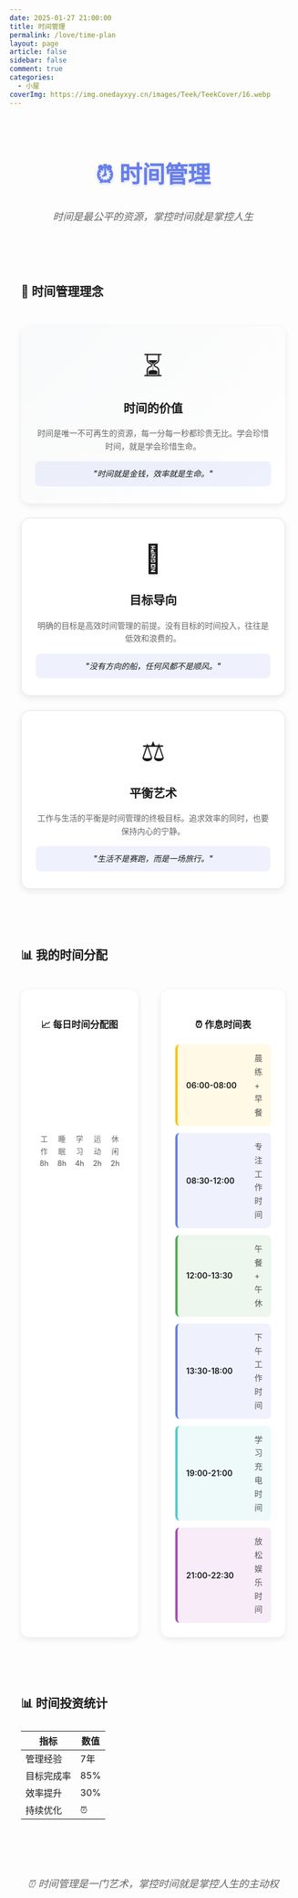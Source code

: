 ```yaml
---
date: 2025-01-27 21:00:00
title: 时间管理
permalink: /love/time-plan
layout: page
article: false
sidebar: false
comment: true
categories:
  - 小屋
coverImg: https://img.onedayxyy.cn/images/Teek/TeekCover/16.webp
---
```


<div class="time-management">

# ⏰ 时间管理

> 时间是最公平的资源，掌控时间就是掌控人生

---

## 🎯 时间管理理念

<div class="philosophy-section">
  <div class="philosophy-card featured">
    <div class="philosophy-icon">⏳</div>
    <h3>时间的价值</h3>
    <p>时间是唯一不可再生的资源，每一分每一秒都珍贵无比。学会珍惜时间，就是学会珍惜生命。</p>
    <div class="quote">
      "时间就是金钱，效率就是生命。"
    </div>
  </div>

  <div class="philosophy-card">
    <div class="philosophy-icon">🎯</div>
    <h3>目标导向</h3>
    <p>明确的目标是高效时间管理的前提。没有目标的时间投入，往往是低效和浪费的。</p>
    <div class="quote">
      "没有方向的船，任何风都不是顺风。"
    </div>
  </div>

  <div class="philosophy-card">
    <div class="philosophy-icon">⚖️</div>
    <h3>平衡艺术</h3>
    <p>工作与生活的平衡是时间管理的终极目标。追求效率的同时，也要保持内心的宁静。</p>
    <div class="quote">
      "生活不是赛跑，而是一场旅行。"
    </div>
  </div>
</div>

---

## 📊 我的时间分配

<div class="time-allocation">
  <div class="allocation-chart">
    <h3>📈 每日时间分配图</h3>
    <div class="chart-container">
      <div class="chart-item work">
        <div class="chart-bar" style="height: 33.3%"></div>
        <div class="chart-label">工作<br>8h</div>
      </div>
      <div class="chart-item sleep">
        <div class="chart-bar" style="height: 33.3%"></div>
        <div class="chart-label">睡眠<br>8h</div>
      </div>
      <div class="chart-item study">
        <div class="chart-bar" style="height: 16.7%"></div>
        <div class="chart-label">学习<br>4h</div>
      </div>
      <div class="chart-item exercise">
        <div class="chart-bar" style="height: 8.3%"></div>
        <div class="chart-label">运动<br>2h</div>
      </div>
      <div class="chart-item leisure">
        <div class="chart-bar" style="height: 8.3%"></div>
        <div class="chart-label">休闲<br>2h</div>
      </div>
    </div>
  </div>

  <div class="allocation-details">
    <h3>⏰ 作息时间表</h3>
    <div class="schedule-list">
      <div class="schedule-item morning">
        <span class="time">06:00-08:00</span>
        <span class="activity">晨练 + 早餐</span>
      </div>
      <div class="schedule-item work">
        <span class="time">08:30-12:00</span>
        <span class="activity">专注工作时间</span>
      </div>
      <div class="schedule-item break">
        <span class="time">12:00-13:30</span>
        <span class="activity">午餐 + 午休</span>
      </div>
      <div class="schedule-item work">
        <span class="time">13:30-18:00</span>
        <span class="activity">下午工作时间</span>
      </div>
      <div class="schedule-item study">
        <span class="time">19:00-21:00</span>
        <span class="activity">学习充电时间</span>
      </div>
      <div class="schedule-item leisure">
        <span class="time">21:00-22:30</span>
        <span class="activity">放松娱乐时间</span>
      </div>
    </div>
  </div>
</div>

---

## 📊 时间投资统计

| 指标 | 数值 |
|------|------|
| 管理经验 | 7年 |
| 目标完成率 | 85% |
| 效率提升 | 30% |
| 持续优化 | ⏰ |

---

> ⏰ 时间管理是一门艺术，掌控时间就是掌控人生的主动权

<style scoped>
.time-management {
  max-width: 1000px;
  margin: 0 auto;
  padding: 20px;
  line-height: 1.7;
}

.time-management h1 {
  text-align: center;
  color: #667eea;
  font-size: 2.5rem;
  margin-bottom: 1rem;
  line-height: 1.2;
  padding: 0.2rem 0;
  font-weight: 600;
  text-shadow: 0 2px 4px rgba(102, 126, 234, 0.3);
}

.time-management > blockquote {
  text-align: center;
  font-style: italic;
  color: #666;
  border-left: none;
  padding: 0;
  margin: 2rem 0;
  font-size: 1.1rem;
}

.time-management h2 {
  color: var(--vp-c-brand);
  border-bottom: 3px solid var(--vp-c-brand);
  padding-bottom: 0.8rem;
  margin-top: 3rem;
  position: relative;
}

.time-management h2::after {
  content: '';
  position: absolute;
  left: 0;
  bottom: -3px;
  width: 60px;
  height: 3px;
  background: linear-gradient(90deg, var(--vp-c-brand), transparent);
}

/* 时间管理理念 */
.philosophy-section {
  display: grid;
  grid-template-columns: repeat(auto-fit, minmax(300px, 1fr));
  gap: 25px;
  margin: 30px 0;
}

.philosophy-card {
  background: white;
  border: 1px solid #e1e5e9;
  border-radius: 15px;
  padding: 30px 25px;
  text-align: center;
  box-shadow: 0 4px 12px rgba(0, 0, 0, 0.08);
  transition: all 0.3s ease;
}

.philosophy-card:hover {
  transform: translateY(-8px);
  box-shadow: 0 12px 25px rgba(0, 0, 0, 0.15);
}

.philosophy-card.featured {
  border: 2px solid var(--vp-c-brand);
  background: linear-gradient(135deg, #f8f9fa 0%, #ffffff 100%);
}

.philosophy-icon {
  font-size: 3rem;
  margin-bottom: 15px;
  animation: float 3s ease-in-out infinite;
}

@keyframes float {
  0%, 100% { transform: translateY(0px); }
  50% { transform: translateY(-10px); }
}

.philosophy-card h3 {
  color: var(--vp-c-brand);
  margin: 0 0 15px 0;
  font-size: 1.3rem;
}

.philosophy-card p {
  color: #666;
  margin: 0 0 15px 0;
  line-height: 1.6;
}

.quote {
  font-style: italic;
  color: var(--vp-c-brand);
  font-weight: 500;
  padding: 10px;
  background: rgba(102, 126, 234, 0.1);
  border-radius: 8px;
  border-left: 3px solid var(--vp-c-brand);
}

/* 时间分配 */
.time-allocation {
  display: grid;
  grid-template-columns: 1fr 1fr;
  gap: 40px;
  margin: 30px 0;
}

.allocation-chart {
  background: white;
  border-radius: 15px;
  padding: 25px;
  box-shadow: 0 4px 12px rgba(0, 0, 0, 0.08);
}

.allocation-chart h3 {
  color: var(--vp-c-brand);
  margin-bottom: 20px;
  text-align: center;
}

.chart-container {
  display: flex;
  align-items: end;
  justify-content: space-between;
  height: 200px;
  padding: 20px 0;
}

.chart-item {
  display: flex;
  flex-direction: column;
  align-items: center;
  flex: 1;
  margin: 0 5px;
}

.chart-bar {
  width: 80%;
  border-radius: 6px 6px 0 0;
  margin-bottom: 10px;
  transition: all 0.3s ease;
}

.chart-item:hover .chart-bar {
  transform: scale(1.05);
}

.chart-item.work .chart-bar { background: linear-gradient(135deg, #667eea, #764ba2); }
.chart-item.sleep .chart-bar { background: linear-gradient(135deg, #ff6b6b, #ee5a52); }
.chart-item.study .chart-bar { background: linear-gradient(135deg, #4ecdc4, #44a08d); }
.chart-item.exercise .chart-bar { background: linear-gradient(135deg, #ffa726, #fb8c00); }
.chart-item.leisure .chart-bar { background: linear-gradient(135deg, #ab47bc, #8e24aa); }

.chart-label {
  font-size: 0.8rem;
  text-align: center;
  color: #666;
  font-weight: 500;
}

/* 作息时间表 */
.allocation-details {
  background: white;
  border-radius: 15px;
  padding: 25px;
  box-shadow: 0 4px 12px rgba(0, 0, 0, 0.08);
}

.allocation-details h3 {
  color: var(--vp-c-brand);
  margin-bottom: 20px;
  text-align: center;
}

.schedule-list {
  display: flex;
  flex-direction: column;
  gap: 12px;
}

.schedule-item {
  display: flex;
  align-items: center;
  padding: 12px 15px;
  border-radius: 8px;
  transition: all 0.3s ease;
}

.schedule-item:hover {
  transform: translateX(5px);
}

.schedule-item.morning { background: rgba(255, 193, 7, 0.1); border-left: 4px solid #ffc107; }
.schedule-item.work { background: rgba(102, 126, 234, 0.1); border-left: 4px solid #667eea; }
.schedule-item.break { background: rgba(76, 175, 80, 0.1); border-left: 4px solid #4caf50; }
.schedule-item.study { background: rgba(78, 205, 196, 0.1); border-left: 4px solid #4ecdc4; }
.schedule-item.leisure { background: rgba(171, 71, 188, 0.1); border-left: 4px solid #ab47bc; }

.time {
  font-weight: 600;
  color: var(--vp-c-brand);
  min-width: 120px;
}

.activity {
  color: #555;
}

/* 统计数据 */
.time-stats {
  display: grid;
  grid-template-columns: repeat(auto-fit, minmax(150px, 1fr));
  gap: 20px;
  margin: 30px 0;
}

.time-stats .stat-item {
  background: linear-gradient(135deg, #1e3c72 0%, #2a5298 100%);
  color: white;
  padding: 25px 20px;
  border-radius: 15px;
  text-align: center;
  box-shadow: 0 4px 15px rgba(30, 60, 114, 0.3);
}

.time-stats .stat-number {
  font-size: 2.5rem;
  font-weight: bold;
  margin-bottom: 8px;
}

.time-stats .stat-label {
  font-size: 1rem;
  opacity: 0.9;
}

/* 分隔线 */
.time-management hr {
  border: none;
  height: 2px;
  background: linear-gradient(90deg, transparent, var(--vp-c-brand), transparent);
  margin: 3rem 0;
}

/* 最后的引用块 */
.time-management > blockquote:last-child {
  text-align: center;
  background: linear-gradient(135deg, #1e3c72 0%, #2a5298 100%);
  color: white;
  padding: 2rem;
  border-radius: 15px;
  border-left: none;
  margin-top: 3rem;
}

.time-management > blockquote:last-child strong {
  color: white;
  font-size: 1.3rem;
}

/* 深色模式适配 */
.dark .philosophy-card,
.dark .allocation-chart,
.dark .allocation-details {
  background: var(--vp-c-bg-soft);
  border-color: var(--vp-c-divider);
}

/* 移动端适配 */
@media (max-width: 768px) {
  .time-management {
    padding: 15px;
  }
  
  .time-management h1 {
    font-size: 2rem;
  }
  
  .philosophy-section {
    grid-template-columns: 1fr;
    gap: 20px;
  }
  
  .time-allocation {
    grid-template-columns: 1fr;
    gap: 20px;
  }
  
  .chart-container {
    height: 150px;
  }
  
  .time-stats {
    grid-template-columns: repeat(2, 1fr);
    gap: 15px;
  }
}
</style>

</div>